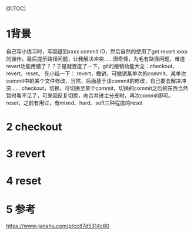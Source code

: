 ﻿@[TOC]
# 1背景
自己写小练习时，写回退到xxxx commit ID，然后自然的使用了get revert xxxx的操作，最后提示路径问题，让我解决冲突……很奇怪，为毛有路径问题，难道revert功能用错了？？于是就百度了一下，git的撤销功能大全：checkout、revert、reset。
先小结一下：
revert，撤销，可撤销某单次的commit、某单次commit中的某个文件修改，当然，后面基于该commit的修改，自己要去解决冲突……
checkout，切换，可切换至某个commit，切换的commit之后的东西当然暂时看不见了，可来回反复切换，向合并进主分支时，再次commit即可。
reset，之前有用过，有mixed、hard、soft三种程度的reset
# 2 checkout
# 3 revert
# 4 reset
# 5 参考
<https://www.jianshu.com/p/cc87d5314c80>
